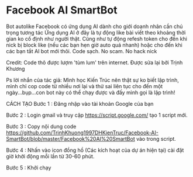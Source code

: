 # Facebook AI SmartBot
Bot autolike Facebook có ứng dụng AI dành cho giới doanh nhân cần chú trọng tương tác
Ứng dụng AI ở đây là tự động like bài viết theo khoảng thời gian ko cố định như người thật. Cũng như tự động refesh token cho đến khi nick bị block like (nếu các bạn hẹn giờ auto quá nhanh) hoặc cho đến khi các bạn tắt AI bot mới thôi.
Code sạch. No scam. No hack nick

Credit:
Code thô được lượm 'tùm lum' trên internet. Được sửa lại bởi Trịnh Khương

Ps lời nhắn của tác giả:
Mình học Kiến Trúc nên thật sự ko biết lập trình, mình chỉ cop code từ nhiều nơi lại và thử sai liên tục cho đến một ngày...bụp...con bot này có thể chạy được và đấy mình gọi là lập trình!

CÁCH TẠO
Bước 1 : Đăng nhập vào tài khoản Google của bạn

Bước 2 : Login gmail và truy cập https://script.google.com/ tạo 1 script mới.

Bước 3 : Copy nội dung code https://github.com/TrinhKhuong1997DHKienTruc/Facebook-AI-SmartBot/blob/master/Facebook%20AI%20SmartBot
vào trong script.

Bước 4 : Nhấn vào icon đồng hồ (Các kích hoạt của dự án hiện tại) cài đặt giờ khởi động mỗi lần từ 30-60 phút.

Bước 5 : Khởi chạy
